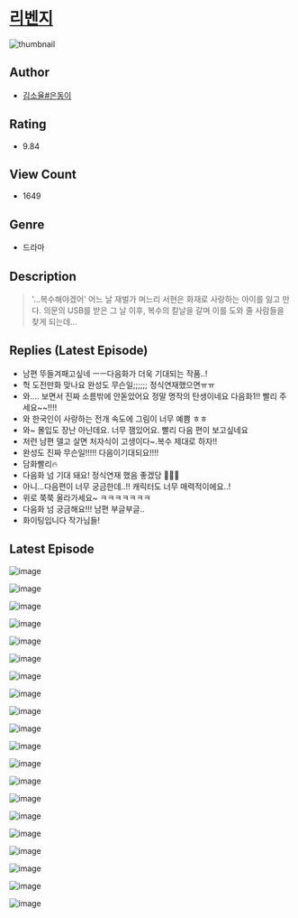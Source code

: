 # [리벤지](https://comic.naver.com/bestChallenge/list?titleId=810268)
![thumbnail](https://image-comic.pstatic.net/user_contents_data/challenge_comic/2023/05/26/366734/upload_7378130070174720355_480x623.jpeg)

## Author
- [김소율#은동이](https://comic.naver.com/artistTitle?id=366734)

## Rating
- 9.84

## View Count
- 1649

## Genre
- 드라마

## Description
> '...복수해야겠어' 어느 날 재벌가 며느리 서현은 화재로 사랑하는 아이를 잃고 만다. 의문의 USB를 받은 그 날 이후, 복수의 칼날을 갈며 이를 도와 줄 사람들을 찾게 되는데...

## Replies (Latest Episode)
- 남편 뚜들겨패고싶네 ㅡㅡ다음화가 더욱 기대되는 작품..!
- 헉 도전만화 맞나요 완성도 무슨일;;;;;; 정식연재했으면ㅠㅠ
- 와.... 보면서 진짜 소름밖에 안돋았어요 정말 명작의 탄생이네요 다음화1!! 빨리 주세요~~!!!!
- 와 한국인이 사랑하는 전개 속도에 그림이 너무 예쁨 ㅎㅎ
- 와~ 몰입도 장난 아닌데요. 너무 잼있어요. 빨리 다음 편이 보고싶네요
- 저런 남편 델고 살면 처자식이 고생이다~.복수 제대로 하자!!
- 완성도 진짜 무슨일!!!!! 다음이기대되요!!!!
- 담화빨리🔥
- 다음화 넘 기대 돼요! 정식연재 했음 좋겠당 🥺🥺🥺
- 아니...다음편이 너무 궁금한데..!! 캐릭터도 너무 매력적이에요..!
- 위로 쭉쭉 올라가세요~ ㅋㅋㅋㅋㅋㅋㅋ
- 다음화 넘 궁금해요!!! 남편 부글부글..
- 화이팅입니다 작가님들!

## Latest Episode
![image](https://image-comic.pstatic.net/user_contents_data/challenge_comic/2023/05/23/366734/upload_3906421015319164466.jpeg)

![image](https://image-comic.pstatic.net/user_contents_data/challenge_comic/2023/05/23/366734/upload_7003440713861182305.jpeg)

![image](https://image-comic.pstatic.net/user_contents_data/challenge_comic/2023/05/23/366734/upload_7234247978661722213.jpeg)

![image](https://image-comic.pstatic.net/user_contents_data/challenge_comic/2023/05/23/366734/upload_7162466340516750950.jpeg)

![image](https://image-comic.pstatic.net/user_contents_data/challenge_comic/2023/05/23/366734/upload_7075547760236181303.jpeg)

![image](https://image-comic.pstatic.net/user_contents_data/challenge_comic/2023/05/23/366734/upload_7149239447532549220.jpeg)

![image](https://image-comic.pstatic.net/user_contents_data/challenge_comic/2023/05/23/366734/upload_3689631595492565817.jpeg)

![image](https://image-comic.pstatic.net/user_contents_data/challenge_comic/2023/05/23/366734/upload_7293914076503488825.jpeg)

![image](https://image-comic.pstatic.net/user_contents_data/challenge_comic/2023/05/23/366734/upload_3775764957718996274.jpeg)

![image](https://image-comic.pstatic.net/user_contents_data/challenge_comic/2023/05/23/366734/upload_3833460730841162034.jpeg)

![image](https://image-comic.pstatic.net/user_contents_data/challenge_comic/2023/05/23/366734/upload_7089844714247435107.jpeg)

![image](https://image-comic.pstatic.net/user_contents_data/challenge_comic/2023/05/23/366734/upload_7291945061631408484.jpeg)

![image](https://image-comic.pstatic.net/user_contents_data/challenge_comic/2023/05/23/366734/upload_3761738478457664357.jpeg)

![image](https://image-comic.pstatic.net/user_contents_data/challenge_comic/2023/05/23/366734/upload_3689680880913298274.jpeg)

![image](https://image-comic.pstatic.net/user_contents_data/challenge_comic/2023/05/23/366734/upload_7161061174051890019.jpeg)

![image](https://image-comic.pstatic.net/user_contents_data/challenge_comic/2023/05/23/366734/upload_3690246024904389168.jpeg)

![image](https://image-comic.pstatic.net/user_contents_data/challenge_comic/2023/05/23/366734/upload_3904679577208186213.jpeg)

![image](https://image-comic.pstatic.net/user_contents_data/challenge_comic/2023/05/23/366734/upload_7149517619659814241.jpeg)

![image](https://image-comic.pstatic.net/user_contents_data/challenge_comic/2023/05/23/366734/upload_3761692304116824119.jpeg)

![image](https://image-comic.pstatic.net/user_contents_data/challenge_comic/2023/05/23/366734/upload_3689346637193307233.jpeg)
